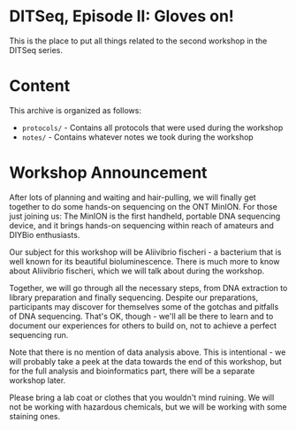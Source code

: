 # DITSeq, Episode II: Gloves on!

This is the place to put all things related to the second workshop in the DITSeq series.

# Content

This archive is organized as follows:

* `protocols/` - Contains all protocols that were used during the workshop
* `notes/` - Contains whatever notes we took during the workshop

# Workshop Announcement

After lots of planning and waiting and hair-pulling, we will finally get together to do some hands-on sequencing on the ONT MinION. For those just joining us: The MinION is the first handheld, portable DNA sequencing device, and it brings hands-on sequencing within reach of amateurs and DIYBio enthusiasts.

Our subject for this workshop will be Aliivibrio fischeri - a bacterium that is well known for its beautiful bioluminescence. There is much more to know about Aliivibrio fischeri, which we will talk about during the workshop.

Together, we will go through all the necessary steps, from DNA extraction to library preparation and finally sequencing. Despite our preparations, participants may discover for themselves some of the gotchas and pitfalls of DNA sequencing. That's OK, though - we'll all be there to learn and to document our experiences for others to build on, not to achieve a perfect sequencing run.

Note that there is no mention of data analysis above. This is intentional - we will probably take a peek at the data towards the end of this workshop, but for the full analysis and bioinformatics part, there will be a separate workshop later.

Please bring a lab coat or clothes that you wouldn't mind ruining. We will not be working with hazardous chemicals, but we will be working with some staining ones.
